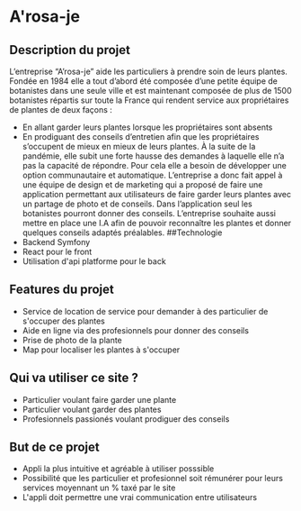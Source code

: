 
# A'rosa-je

## Description du projet
L’entreprise “A’rosa-je” aide les particuliers à prendre soin de leurs plantes.
Fondée en 1984 elle a tout d’abord été composée d’une petite équipe de botanistes dans une seule ville et
est maintenant composée de plus de 1500 botanistes répartis sur toute la France qui rendent service aux
propriétaires de plantes de deux façons :
- En allant garder leurs plantes lorsque les propriétaires sont absents
- En prodiguant des conseils d’entretien afin que les propriétaires s’occupent de mieux en mieux de leurs
plantes.
À la suite de la pandémie, elle subit une forte hausse des demandes à laquelle elle n’a pas la capacité de
répondre. Pour cela elle a besoin de développer une option communautaire et automatique.
L’entreprise a donc fait appel à une équipe de design et de marketing qui a proposé de faire une application
permettant aux utilisateurs de faire garder leurs plantes avec un partage de photo et de conseils.
Dans l’application seul les botanistes pourront donner des conseils.
L’entreprise souhaite aussi mettre en place une I.A afin de pouvoir reconnaître les plantes et donner
quelques conseils adaptés préalables.
##Technologie
- Backend Symfony 
- React pour le front
- Utilisation d'api platforme pour le back
## Features du projet 
- Service de location de service pour demander à des particulier de s'occuper des plantes
- Aide en ligne via des profesionnels pour donner des conseils
- Prise de photo de la plante
- Map pour localiser les plantes à s'occuper

## Qui va utiliser ce site ?
- Particulier voulant faire garder une plante
- Particulier voulant garder des plantes
- Profesionnels passionés voulant prodiguer des conseils

## But de ce projet 
- Appli la plus intuitive et agréable à utiliser posssible
- Possibilité que les particulier et profesionnel soit rémunérer pour leurs services moyennant un % taxé par le site 
- L'appli doit permettre une vrai communication entre utilisateurs
